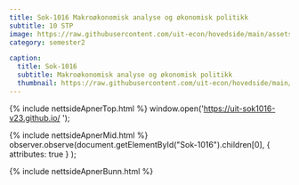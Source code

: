 ```yaml
---
title: Sok-1016 Makroøkonomisk analyse og økonomisk politikk
subtitle: 10 STP
image: https://raw.githubusercontent.com/uit-econ/hovedside/main/assets/img/Sok-1016.jpg
category: semester2

caption:
  title: Sok-1016
  subtitle: Makroøkonomisk analyse og økonomisk politikk
  thumbnail: https://raw.githubusercontent.com/uit-econ/hovedside/main/assets/img/Sok-1016.jpg
---
```

{% include nettsideApnerTop.html %}
window.open('https://uit-sok1016-v23.github.io/ ');

{% include nettsideApnerMid.html %} 
observer.observe(document.getElementById("Sok-1016").children[0], { attributes: true } );

{% include nettsideApnerBunn.html %}



